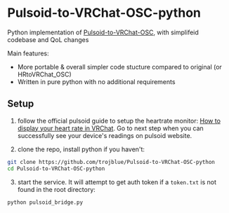 # Pulsoid-to-VRChat-OSC-python
Python implementation of [Pulsoid-to-VRChat-OSC](https://github.com/Sonic853/Pulsoid-to-VRChat-OSC), with simplifeid codebase and QoL changes

Main features:
- More portable & overall simpler code stucture compared to original (or HRtoVRChat_OSC)
- Written in pure python with no additional requirements


## Setup


1. follow the official pulsoid guide to setup the heartrate monitor: [How to display your heart rate in VRChat](https://blog.pulsoid.net/post/how-to-display-your-heart-rate-in-vrchat). Go to next step when you can successfully see your device's readings on pulsoid website.

2. clone the repo, install python if you haven't:

```bash
git clone https://github.com/trojblue/Pulsoid-to-VRChat-OSC-python
cd Pulsoid-to-VRChat-OSC-python
```

3. start the service. It will attempt to get auth token if a `token.txt` is not found in the root directory:

```bash
python pulsoid_bridge.py
```

